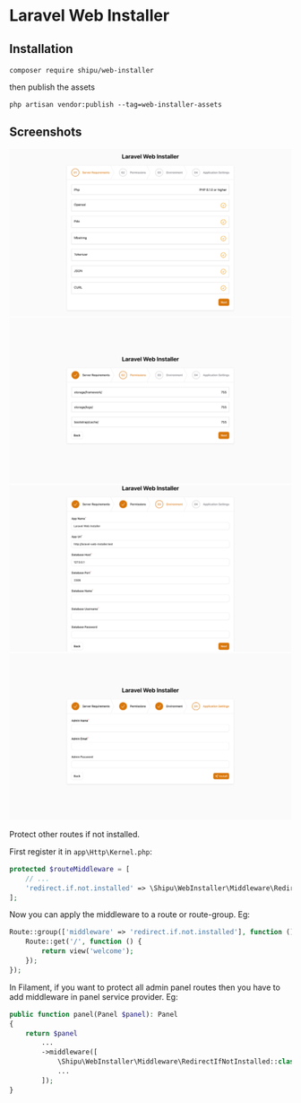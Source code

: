 # Laravel Web Installer

## Installation 
```ssh
composer require shipu/web-installer
```
then publish the assets
```ssh
php artisan vendor:publish --tag=web-installer-assets
 ```

## Screenshots
![Server Requirements](screenshots/installer_1.png)
![Folder Permissions](screenshots/installer_2.png)
![Environment](screenshots/installer_3.png)
![Application Settings](screenshots/installer_4.png)


Protect other routes if not installed.

First register it in `app\Http\Kernel.php`:

```php
protected $routeMiddleware = [
    // ...
    'redirect.if.not.installed' => \Shipu\WebInstaller\Middleware\RedirectIfNotInstalled::class,
];
```
Now you can apply the middleware to a route or route-group. Eg:

```php
Route::group(['middleware' => 'redirect.if.not.installed'], function () {
    Route::get('/', function () {
        return view('welcome');
    });
});
```

In Filament, if you want to protect all admin panel routes then you have to add middleware in panel service provider. Eg:

```php
public function panel(Panel $panel): Panel
{
    return $panel
        ...
        ->middleware([
            \Shipu\WebInstaller\Middleware\RedirectIfNotInstalled::class,
            ...
        ]);
}
```